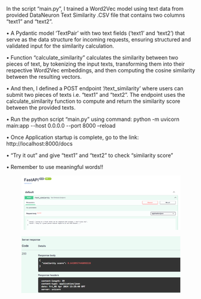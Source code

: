 In the script “main.py”, I trained a Word2Vec model using text data from provided DataNeuron Text
Similarity .CSV file that contains two columns “text1” and “text2”.


• A Pydantic model ‘TextPair’ with two text fields (‘text1’ and ‘text2’) that serve as the data structure for
incoming requests, ensuring structured and validated input for the similarity calculation.


• Function “calculate_similarity” calculates the similarity between two pieces of text, by tokenizing
the input texts, transforming them into their respective Word2Vec embeddings, and then computing
the cosine similarity between the resulting vectors.


• And then, I defined a POST endpoint ‘/text_similarity’ where users can submit two pieces of texts i.e.
“text1” and “text2”. The endpoint uses the calculate_similarity function to compute and return the
similarity score between the provided texts.


• Run the python script “main.py” using command:
python -m uvicorn main:app --host 0.0.0.0 --port 8000 –reload


• Once Application startup is complete, go to the link:
http://localhost:8000/docs


• “Try it out” and give “text1” and “text2” to check “similarity score”

• Remember to use meaningful words!!

<figure class="half">
    <img src="request.png">
</figure>

<figure class="half">
    <img src="response.png">
</figure>
